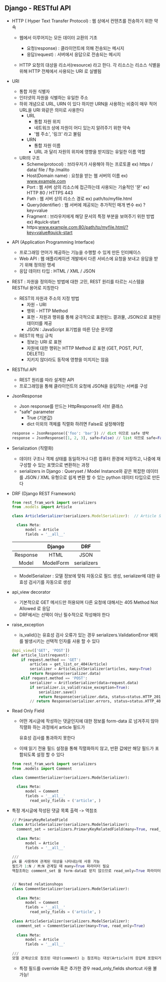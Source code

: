 ## Django - RESTful API

- HTTP ( Hyper Text Transfer Protocol) : 웹 상에서 컨텐츠를 전송하기 위한 약속

  - 웹에서 이루어지는 모든 데이터 교환의 기초
    - 요청(response) : 클라이언트에 의해 전송되는 메시지
    - 응답(request) : 서버에서 응답으로 전송되는 메시지

  - HTTP 요청의 대상을 리소서(resource) 라고 한다. 각 리소스는 리소스 식별을 위해  HTTP 전체에서 사용되는 URI 로 실별됨

- URI

  - 통합 자원 식별자
  - 인터넷의 자원을 식별하는 유일한 주소
  - 하위 개념으로 URL, URN 이 있다 하지만 URN을  사용하는 비중이 매우 적어 URL을 URI 와같은 의미로 사용한다
    - URL 
      - 통합 자원 위치
      - 네트워크 상에 자원이 어디 있는지 알려주기 위한 약속
      - '웹 주소', '링크' 라고 불림
    - URN
      - 통합 자원 이름
      - URL 과 달리 자원의 위치에 영향을 받지않는 유일한 이름 역할
  - URI의 구조
    - Scheme(protocol) : 브라우저가 사용해야 하는 프로토콜  ex) https / data/ file / ftp /malito
    - Host(Domain name) : 요청을 받는 웹 서버의 이름 ex) www.example.com
    - Port : 웹 서버 상의 리소스에 접근하는데 사용되는 기술적인 '문' ex) HTTP 80 / HTTPS 443
    - Path : 웹 서버 상의 리소스 경로 ex) path/to/myfile.html
    - Query(Identifier) : 웹 서버에 제공되는 추가적인 매개 변수 ex) ?key=value
    - Fragment : 브라우저에게 해당 문서의 특정 부분을 보여주기 위한 방법 ex) #quick-start
    - https:www.example.com:80/path/to/myfile.html/?key=value#quick-start

- API (Application Programming Interface)

  - 프로그래밍 언어가 제공하는 기능을 수행할 수 있게 만든 인터페이스
  - Web API : 웹 애플리케이션 개발에서 다른 서비스에 요청을 보내고 응답을 받기 위해 정의된 명세
  - 응답 데이터 타입 : HTML / XML / JSON

- REST : 자원을 정의하는 방법에 대한 고민, REST 원리를 타르는 시스템을 RESTful 용어로 지칭한다

  - REST의 자원과 주소의 지정 방법
    - 자원 - URI
    - 행위 - HTTP Method
    - 표현 - 자원과 행위를 통해 궁극적으로 표현된느 결과물, JSON으로 표현된 데이터를 제공
    - JSON : JavaScript 표기법을 따른 단순 문자열
  - REST의 핵심 규칙
    - 정보는 URI 로 표현
    - 자원에 대한 행위는 HTTP Method 로 표현 (GET, POST, PUT, DELETE)
    - 지키지 않더라도 동작에 영향을 미치지는 않음

- RESTful API 

  - REST 원리를 따라 설계한 API
  - 프로그래밍을 통해 클라이언트의 요청에 JSON을 응답하는 서버를 구성

  

- JsonResponse

  - Json response를 만드는 HttpResponse의 서브 클래스
  - "safe" parameter
    - True (기본값)
    - dict 이외의 객체를 직렬화 하려면 False로 설정해야함

  ```python
  response = JsonResponse({'foo': 'bar'}) // dict 이므로 safe 생략
  response = JsonResponse([1, 2, 3], safe=False) // list 이므로 safe=False
  ```

- Serialization (직렬화)

  - 데이터 구조나 객체 상태를 동일하거나 다른 컴퓨터 환경에 저장하고, 나중에 재구성할 수 있는 포맷으로 변환하는 과정
  - serializers in Django : Queryset / Model Instance와 같은 복잡한 데이터를 JSON / XML 유형으로 쉽게 변환 할 수 있는 python 데이터 타입으로 만든다

- DRF (Django REST Framework)

  ```js
  from rest_fram_work import serializers
  from .models import Article
  
  class ArticleSerializer(serializers.ModelSerializer):  // Article 모델에 맞춰 자동으로 필드를 생성해 serializer 해주는 ModelSerializer
  
  	class Meta:
      	model = Article
  		fields = '__all__'
  ```

  |          |  Django   |     DRF     |
  | :------: | :-------: | :---------: |
  | Response |   HTML    |    JSON     |
  |  Model   | ModelForm | serializers |

  - ModelSerializer : 모델 정보에 맞춰 자동으로 필드 생성, serializer에 대한 유효성 검사기를 자동으로 생성

- api_view decorator

  - 기본적으로 GET 메서드만 허용되며 다른 요청에 대해서는 405 Method Not Allowed 로 응답
  - DRF에서는 선택이 아닌 필수적으로 작성해야 한다

- raise_exception

  - is_valid()는 유효성 검사 오류가 있는 경우 serializers.ValidationError 예외를 발생시키는 선택적 인자를 사용 할 수 있다

  ```python
  @api_view(['GET', 'POST'])
  def article_list(request):
      if request.method == 'GET':
          articles = get_list_or_404(Article)
          serializer = ArticleListSerializer(articles, many=True)
          return Response(serializer.data)
      elif request.method == 'POST':
          serializer = AritlceSerializer(data=request.data)
          if serializer.is_valid(raise_exception=True):
              serializer.save()
              return Response(serializer.data, status=status.HTTP_201_CREATED)
          // return Response(serializer.errors, status=status.HTTP_400_BAD_REQUEST)  -> raise_exception 으로 자동 에러 처리를해서 생략가능
  ```

  

- Read Only Field

  - 어떤 게시글에 작성하는 댓글인지에 대한 정보를 form-data 로 넘겨주지 않아 직렬화 하는 과정에서 article 필드가

    유효성 검사를 통과하지 못한다

  - 이때 읽기 전용 필드 설정을 통해 직렬화하지 않고, 반환 값에만 해당 필드가 포함되도록 설정 할 수 있다

  ```python
  from rest_fram_work import serializers
  from .models import Comment
  
  class CommentSerializer(serializers.ModelSerializer):
  
  	class Meta:
      	model = Comment
  		fields = '__all__'
          read_only_fields = ('article', )
  ```

- 특정 게시글에 작성된 댓글 목록 출력 -> 역참조

  ```python
  // PrimaryKeyRelatedField
  class ArticleSerializer(serializers.ModelSerializer):
  	comment_set = serializers.PrimaryKeyRelatedField(many=True, read_only=True)
      	
  	class Meta:
      	model = Article
  		fields = '__all__'
          
  ///
  pk 를 사용하여 관계된 대상을 나타내는데 사용 가능
  필드가 1:N / M:N 관계일 때 many=True 파라미터 필요
  역참조하는 comment_set 을 form-data로 받지 않으므로 read_only=True 파라미터 필요
  
  
  // Nested relationshops
  class CommentSerializer(serializers.ModelSerializer):
      	
  	class Meta:
      	model = Comment
  		fields = '__all__'
          read_only_fields = ('article', )
          
  class ArticleSerializer(serializers.ModelSerializer):
  	comment_set = CommentSerializer(many=True, read_only=True)
      	
  	class Meta:
      	model = Article
  		fields = '__all__'
          
  ///
  모델 관계상으로 참조된 대상(comment) 는 참조하는 대상(Article)의 응답에 포함되거나 중첩될 수 있음
  ```

  - 특정 필드를 override 혹은 추가한 경우 read_only_fields shortcut 사용 불가능!